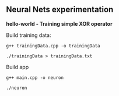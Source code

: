 ## Neural Nets experimentation

**hello-world - Training simple XOR operator**

Build training data:

``g++ trainingData.cpp -o trainingData``

``./trainingData > trainingData.txt``

Build app

``g++ main.cpp -o neuron``

``./neuron``
